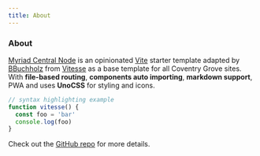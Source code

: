 ```yaml
---
title: About
---
```


<div class="text-center">
  <h3>About</h3>
</div>

[Myriad Central Node](https://github.com/BBuchholz/myriad-central-node) is an opinionated [Vite](https://github.com/vitejs/vite) starter template adapted by [BBuchholz](https://github.com/BBuchholz)  from [Vitesse](https://github.com/antfu/vitesse) as a base template for all Coventry Grove sites. With **file-based routing**, **components auto importing**, **markdown support**, PWA and uses **UnoCSS** for styling and icons.

```js
// syntax highlighting example
function vitesse() {
  const foo = 'bar'
  console.log(foo)
}
```

Check out the [GitHub repo](https://github.com/BBuchholz/myriad-central-node) for more details.
